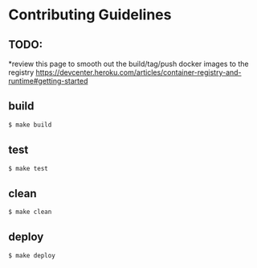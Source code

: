 # Contributing Guidelines

## TODO:
*review this page to smooth out the build/tag/push docker images to the registry
https://devcenter.heroku.com/articles/container-registry-and-runtime#getting-started

## build
```bash
$ make build
```
## test
```bash
$ make test
```
## clean
```bash
$ make clean
```

## deploy
```bash
$ make deploy
```


